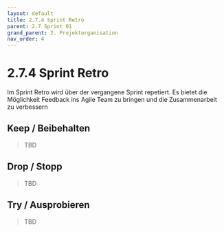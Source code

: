 ```yaml
---
layout: default
title: 2.7.4 Sprint Retro
parent: 2.7 Sprint 01
grand_parent: 2. Projektorganisation
nav_order: 4
---
```


# 2.7.4 Sprint Retro

Im Sprint Retro wird über der vergangene Sprint repetiert. Es bietet die Möglichkeit Feedback ins Agile Team zu bringen und die Zusammenarbeit zu verbessern

## Keep / Beibehalten

> TBD

## Drop / Stopp

> TBD

## Try / Ausprobieren

> TBD
